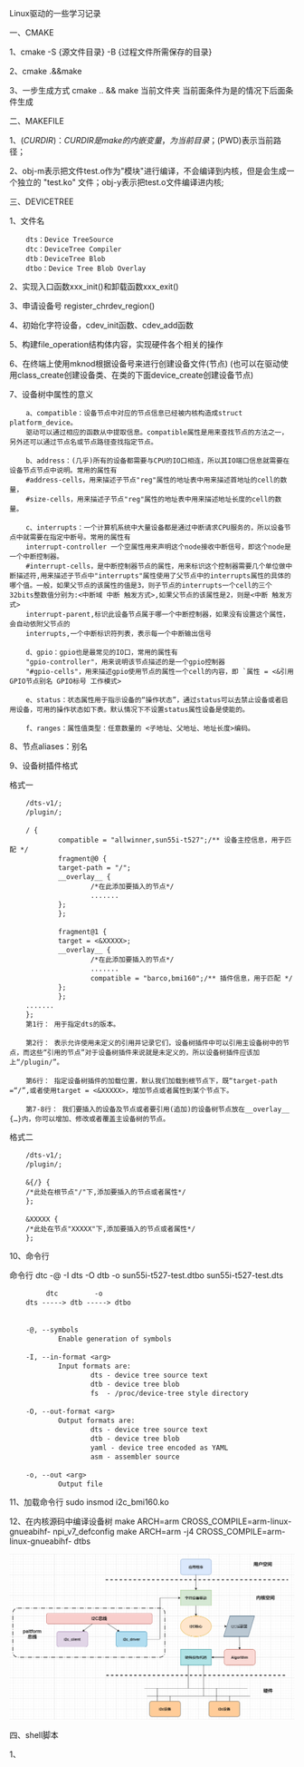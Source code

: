 Linux驱动的一些学习记录

一、CMAKE

1、cmake -S {源文件目录} -B {过程文件所需保存的目录}

2、cmake .&&make

3、一步生成方式
cmake ..          &&                                make
      当前文件夹  当前面条件为是的情况下后面条件生成



二、MAKEFILE

1、$(CURDIR)：CURDIR是make的内嵌变量，为当前目录；$(PWD)表示当前路径；

2、obj-m表示把文件test.o作为"模块"进行编译，不会编译到内核，但是会生成一个独立的 "test.ko" 文件；obj-y表示把test.o文件编译进内核;


三、DEVICETREE

1、文件名

        dts：Device TreeSource
        dtc：DeviceTree Compiler
        dtb：DeviceTree Blob
        dtbo：Device Tree Blob Overlay

2、实现入口函数xxx_init()和卸载函数xxx_exit()

3、申请设备号 register_chrdev_region()

4、初始化字符设备，cdev_init函数、cdev_add函数

5、构建file_operation结构体内容，实现硬件各个相关的操作

6、在终端上使用mknod根据设备号来进行创建设备文件(节点)
(也可以在驱动使用class_create创建设备类、在类的下面device_create创建设备节点)

7、设备树中属性的意义

        a、compatible：设备节点中对应的节点信息已经被内核构造成struct platform_device。
        驱动可以通过相应的函数从中提取信息。compatible属性是用来查找节点的方法之一，另外还可以通过节点名或节点路径查找指定节点。

        b、address：(几乎)所有的设备都需要与CPU的IO口相连，所以其IO端口信息就需要在设备节点节点中说明。常用的属性有
        #address-cells，用来描述子节点"reg"属性的地址表中用来描述首地址的cell的数量，
        #size-cells，用来描述子节点"reg"属性的地址表中用来描述地址长度的cell的数量。

        c、interrupts：一个计算机系统中大量设备都是通过中断请求CPU服务的，所以设备节点中就需要在指定中断号。常用的属性有
        interrupt-controller 一个空属性用来声明这个node接收中断信号，即这个node是一个中断控制器。
        #interrupt-cells，是中断控制器节点的属性，用来标识这个控制器需要几个单位做中断描述符,用来描述子节点中"interrupts"属性使用了父节点中的interrupts属性的具体的哪个值。一般，如果父节点的该属性的值是3，则子节点的interrupts一个cell的三个32bits整数值分别为:<中断域 中断 触发方式>,如果父节点的该属性是2，则是<中断 触发方式>
        interrupt-parent,标识此设备节点属于哪一个中断控制器，如果没有设置这个属性，会自动依附父节点的
        interrupts,一个中断标识符列表，表示每一个中断输出信号

        d、gpio：gpio也是最常见的IO口，常用的属性有
        "gpio-controller"，用来说明该节点描述的是一个gpio控制器
        "#gpio-cells"，用来描述gpio使用节点的属性一个cell的内容，即 `属性 = <&引用GPIO节点别名 GPIO标号 工作模式>

        e、status：状态属性用于指示设备的“操作状态”，通过status可以去禁止设备或者启用设备，可用的操作状态如下表。默认情况下不设置status属性设备是使能的。

        f、ranges：属性值类型：任意数量的 <子地址、父地址、地址长度>编码。

8、节点aliases：别名
 
9、设备树插件格式

 格式一

        /dts-v1/;
        /plugin/;

        / {
                compatible = "allwinner,sun55i-t527";/** 设备主控信息，用于匹配 */
                fragment@0 {
                target-path = "/";
                __overlay__ {
                        /*在此添加要插入的节点*/
                        .......
                };
                };

                fragment@1 {
                target = <&XXXXX>;
                __overlay__ {
                        /*在此添加要插入的节点*/
                        .......
                        compatible = "barco,bmi160";/** 插件信息，用于匹配 */
                };
                };
        .......
        };
        第1行： 用于指定dts的版本。

        第2行： 表示允许使用未定义的引用并记录它们，设备树插件中可以引用主设备树中的节点，而这些“引用的节点”对于设备树插件来说就是未定义的，所以设备树插件应该加上“/plugin/”。

        第6行： 指定设备树插件的加载位置，默认我们加载到根节点下，既“target-path =“/”,或者使用target = <&XXXXX>，增加节点或者属性到某个节点下。

        第7-8行： 我们要插入的设备及节点或者要引用(追加)的设备树节点放在__overlay__ {…}内，你可以增加、修改或者覆盖主设备树的节点。

 格式二

        /dts-v1/;
        /plugin/;

        &{/} {
        /*此处在根节点"/"下,添加要插入的节点或者属性*/
        };

        &XXXXX {
        /*此处在节点"XXXXX"下,添加要插入的节点或者属性*/
        };

10、命令行



命令行
        dtc -@ -I dts -O dtb -o sun55i-t527-test.dtbo sun55i-t527-test.dts


    
             dtc         -o
        dts -----> dtb -----> dtbo


        -@, --symbols
                Enable generation of symbols

        -I, --in-format <arg>
                Input formats are:
                        dts - device tree source text
                        dtb - device tree blob
                        fs  - /proc/device-tree style directory

        -O, --out-format <arg>
                Output formats are:
                        dts - device tree source text
                        dtb - device tree blob
                        yaml - device tree encoded as YAML
                        asm - assembler source

        -o, --out <arg>
                Output file

11、加载命令行
        sudo insmod i2c_bmi160.ko

12、在内核源码中编译设备树
        make ARCH=arm CROSS_COMPILE=arm-linux-gnueabihf- npi_v7_defconfig
        make ARCH=arm -j4 CROSS_COMPILE=arm-linux-gnueabihf- dtbs



![alt text](i2c000.png)


四、shell脚本

1、